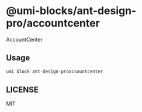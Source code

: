 # @umi-blocks/ant-design-pro/accountcenter

AccountCenter

## Usage

```sh
umi block ant-design-proaccountcenter
```

## LICENSE

MIT

